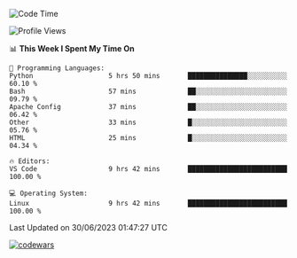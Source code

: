 <!--START_SECTION:waka-->
![Code Time](http://img.shields.io/badge/Code%20Time-212%20hrs%2010%20mins-blue)

![Profile Views](http://img.shields.io/badge/Profile%20Views-109-blue)

📊 **This Week I Spent My Time On** 

```text
💬 Programming Languages: 
Python                   5 hrs 50 mins       ███████████████░░░░░░░░░░   60.10 % 
Bash                     57 mins             ██░░░░░░░░░░░░░░░░░░░░░░░   09.79 % 
Apache Config            37 mins             ██░░░░░░░░░░░░░░░░░░░░░░░   06.42 % 
Other                    33 mins             █░░░░░░░░░░░░░░░░░░░░░░░░   05.76 % 
HTML                     25 mins             █░░░░░░░░░░░░░░░░░░░░░░░░   04.34 % 

🔥 Editors: 
VS Code                  9 hrs 42 mins       █████████████████████████   100.00 % 

💻 Operating System: 
Linux                    9 hrs 42 mins       █████████████████████████   100.00 % 
```


 Last Updated on 30/06/2023 01:47:27 UTC
<!--END_SECTION:waka-->
[![codewars](https://www.codewars.com/users/Delitel/badges/large)](https://www.codewars.com/users/Delitel)   
